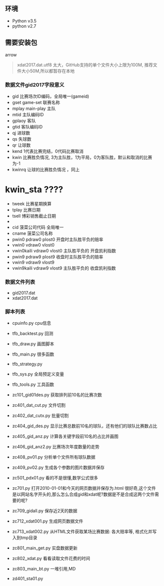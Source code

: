 ## 环境
* Python v3.5
* python v2.7
## 需要安装包
arrow


>xdat2017.dat.utf8 太大，GitHub支持的单个文件大小上限为100M,
>推荐文件大小50M,所以都暂存在本地


### 数据文件gid2017字段意义
* gid 比赛场次ID编码，全局唯一(gameid)
* gset  game-set 联赛名称
* mplay main-play 主队
* mtid 主队编码ID
* gplaoy 客队
* gtid  客队编码ID
* qj 进球数
* qs 失球数
* qr 让球数
* kend  1代表比赛完结，0代码比赛取消
* kwin  比赛胜负情况, 3为主队胜，1为平局，0为客队胜，默认和取消的比赛为-1
* kwinrq 让球的比赛胜负情况 ，同上
# kwin_sta  ????
* tweek  比赛星期换算
* tplay 比赛日期
* tsell 博彩销售截止日期
*
* cid 菠菜公司代码  全局唯一
* cname 菠菜公司名称
* pwin0 pdraw0 plost0  开盘时主队胜平负的赔率
* vwin0 vdraw0 vlost0
* vwin0kaili vdraw0 vlost0  主队胜平负的 开盘凯利指数
* pwin9 pdraw9 plost9  收盘时主队胜平负的赔率
* vwin9 vdraw9 vlost9
* vwin9kaili vdraw9 vlost9  主队胜平负的 收盘凯利指数


### 数据文件列表
* gid2017.dat
* xdat2017.dat


### 脚本列表
* cpuinfo.py            cpu信息
* tfb_backtest.py       回测
* tfb_draw.py           画图脚本
* tfb_main.py           很多函数
* tfb_strategy.py
* tfb_sys.py            全局预定义变量
* tfb_tools.py          工具函数

* zc101_gid01des.py     获取排列前10名的比赛次数
* zc401_dat_cut.py      文件切割
* zc402_dat_cutx.py     批量切割
* zc404_gid_des.py      显示比赛总数前10名的球队，还有他们的球队比赛数占比
* zc405_gid_anz.py      计算各关键字段前10名的占比并画图
* zc406_gid_anz2.py     比赛场次年度数量的走势
* zc408_pv01.py         分析单个文件所有球队数据
* zc409_pv02.py         生成各个参数的图片数据并保存
* zc501_pdx01.py        看的不是很懂,数学公式很多

* zc701.py              打开2010-01-01和今天的网页数据并保存为.html 很好奇,这个文件是以网站名字开头的,那么怎么合成gid和xdat呢?数据是不是合成这两个文件需要的呢?
* zc709_gidall.py       保存近2天的数据
* zc712_xdat001.py      生成网页数据文件
* zc713_xdat002.py      从HTML文件获取某场比赛数据: 各大赔率等, 格式化并写入到tmp目录
* zc801_main_get.py     实盘数据更新
* zc802_xdat.py         看看读取文件花费的时间
* zc803_main_bt.py      一堆引用,MD
* zd401_sta01.py